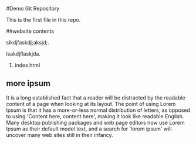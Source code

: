 #Demo Git Repository

This is the first file in this repo.

##website contents


slkdjfaskdj;aksjd;.

lsakdjflaskjda.

1. index.html

## more ipsum

It is a long established fact that a reader will be distracted by the readable content of a page when looking at its layout. The point of using Lorem Ipsum is that it has a more-or-less normal distribution of letters, as opposed to using 'Content here, content here', making it look like readable English. Many desktop publishing packages and web page editors now use Lorem Ipsum as their default model text, and a search for 'lorem ipsum' will uncover many web sites still in their infancy.

